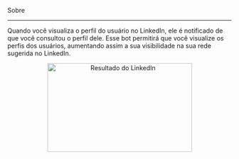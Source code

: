 Sobre
<hr>
Quando você visualiza o perfil do usuário no LinkedIn, ele é notificado de que você consultou o perfil dele. Esse bot permitirá que você visualize os perfis dos usuários, aumentando assim a sua visibilidade na sua rede sugerida no LinkedIn.
<p align="center">
<a target="_blank" rel="noopener noreferrer" href="https://camo.githubusercontent.com/bfb65c087b5f232183b8b57a725d988cae470dc9/68747470733a2f2f707265766965772e6962622e636f2f6d4d4475416b2f6c696e6b65645f496e5f426f745f50726f66696c655f566965775f526573756c74732e706e67"><img src="https://camo.githubusercontent.com/bfb65c087b5f232183b8b57a725d988cae470dc9/68747470733a2f2f707265766965772e6962622e636f2f6d4d4475416b2f6c696e6b65645f496e5f426f745f50726f66696c655f566965775f526573756c74732e706e67" alt="Resultado do LinkedIn" width="325" height="200" data-canonical-src="https://preview.ibb.co/mMDuAk/linked_In_Bot_Profile_View_Results.png" style="max-width:100%;"></a>
</p>
